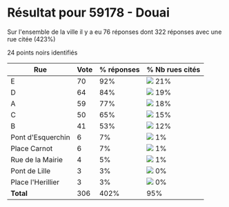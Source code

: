 # Résultat pour 59178 - Douai

Sur l'ensemble de la ville il y a eu 76 réponses dont 322 réponses avec une rue citée (423%)

24 points noirs identifiés

| Rue | Vote | % réponses | % Nb rues cités|
|-----|------|------------|----------------|
| E | 70 | 92% | <img src="../../img/bar_21.gif" />&nbsp;21%|
| D | 64 | 84% | <img src="../../img/bar_19.gif" />&nbsp;19%|
| A | 59 | 77% | <img src="../../img/bar_18.gif" />&nbsp;18%|
| C | 50 | 65% | <img src="../../img/bar_15.gif" />&nbsp;15%|
| B | 41 | 53% | <img src="../../img/bar_12.gif" />&nbsp;12%|
| Pont d'Esquerchin | 6 | 7% | <img src="../../img/bar_1.gif" />&nbsp;1%|
| Place Carnot | 6 | 7% | <img src="../../img/bar_1.gif" />&nbsp;1%|
| Rue de la Mairie | 4 | 5% | <img src="../../img/bar_1.gif" />&nbsp;1%|
| Pont de Lille | 3 | 3% | <img src="../../img/bar_0.gif" />&nbsp;0%|
| Place l'Herillier | 3 | 3% | <img src="../../img/bar_0.gif" />&nbsp;0%|
| **Total** | 306 | 402% | 95%|
